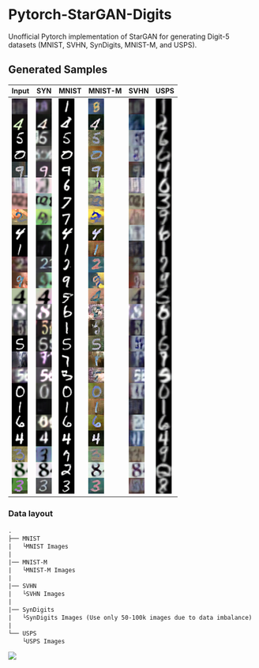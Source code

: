 # Pytorch-StarGAN-Digits
Unofficial Pytorch implementation of StarGAN for generating Digit-5 datasets (MNIST, SVHN, SynDigits, MNIST-M, and USPS).

## Generated Samples
Input | SYN | MNIST | MNIST-M | SVHN | USPS 
--- | --- | --- | --- | --- | ---
![Input](./Results/Input.png) | ![SynDigits](./Results/SynDigits.png) | ![MNIST](./Results/MNIST.png) | ![MNIST-M](./Results/MNISTM.png) | ![SVHN](./Results/SVHN.png) | ![USPS](./Results/USPS.png) 

### Data layout
    .
    ├── MNIST 
    |	└MNIST Images
    |
    |── MNIST-M
    |	└MNIST-M Images
    |
    |── SVHN  
    |	└SVHN Images
    |
    |── SynDigits
    |	└SynDigits Images (Use only 50-100k images due to data imbalance)
    |
    └── USPS
    	└USPS Images

<img src="/Results/Digits.png" width="500"></img>
